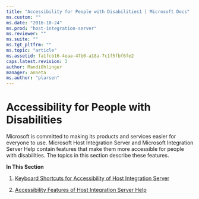 ```yaml
---
title: "Accessibility for People with Disabilities1 | Microsoft Docs"
ms.custom: ""
ms.date: "2016-10-24"
ms.prod: "host-integration-server"
ms.reviewer: ""
ms.suite: ""
ms.tgt_pltfrm: ""
ms.topic: "article"
ms.assetid: fa1fcb16-4eaa-47b0-a18a-7c1f5fbf6fe2
caps.latest.revision: 3
author: MandiOhlinger
manager: anneta
ms.author: "plarsen"
---
```

# Accessibility for People with Disabilities
Microsoft is committed to making its products and services easier for everyone to use. Microsoft Host Integration Server and Microsoft Integration Server Help contain features that make them more accessible for people with disabilities. The topics in this section describe these features.  
  
 **In This Section**  
  
1.  [Keyboard Shortcuts for Accessibility of Host Integration Server](../install-and-config-guides/keyboard-shortcuts-for-accessibility-of-host-integration-server.md)  
  
2.  [Accessibility Features of Host Integration Server Help](../install-and-config-guides/accessibility-features-of-host-integration-server-help.md)